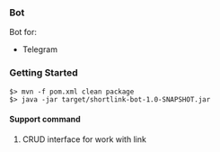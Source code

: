 ### Bot

Bot for:
- Telegram

### Getting Started

```
$> mvn -f pom.xml clean package
$> java -jar target/shortlink-bot-1.0-SNAPSHOT.jar
```

#### Support command

1. CRUD interface for work with link

